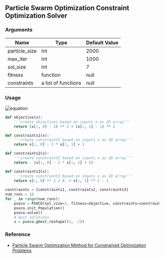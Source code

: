 ## Particle Swarm Optimization Constraint Optimization Solver

### Arguments
|Name |Type|Default Value|
|-----|----|-------------|
|particle_size|int|2000|
|max_iter|int|1000|
|sol_size|int|7|
|fitness|function|null|
|constraints|a list of functions|null|

### Usage
![equation]("https://latex.codecogs.com/svg.latex?\begin{align*}&space;\min&space;\&space;f(x)&space;&=&space;(x_1&space;-&space;2)^2&space;&plus;&space;(x_2&space;-&space;1)^2&space;\\&space;s.t.&space;\&space;x_1&space;&=&space;x_2&space;-&space;1&space;\\&space;x_1^2/4&&plus;x_2^2-1&space;\leq&space;0&space;\end{align*}")

```python
def objective(x):
    '''create objectives based on inputs x as 2D array'''
    return (x[:, 0] - 2) ** 2 + (x[:, 1] - 1) ** 2 

def constraints1(x):
    '''create constraint1 based on inputs x as 2D array'''
    return x[:, 0] - 2 * x[:, 1] + 1 

def constraints2(x):
    '''create constraint2 based on inputs x as 2D array'''
    return - (x[:, 0] - 2 * x[:, 1] + 1)

def constraints3(x):
    '''create constraint3 based on inputs x as 2D array'''
    return x[:, 0] ** 2 / 4. + x[:, 1] ** 2 - 1
    
constraints = [constraints1, constraints2, constraints3]
num_runs = 10
for _ in range(num_runs):
    psoco = PSOCO(sol_size=2, fitness=objective, constraints=constraints)
    psoco.init_Population()
    psoco.solve()
    # best solutions
    x = psoco.gbest.reshape((1, -1))
```
### Reference
* [Particle Swarm Optimization Method for
Constrained Optimization Problems](https://www.cs.cinvestav.mx/~constraint/papers/eisci.pdf)
